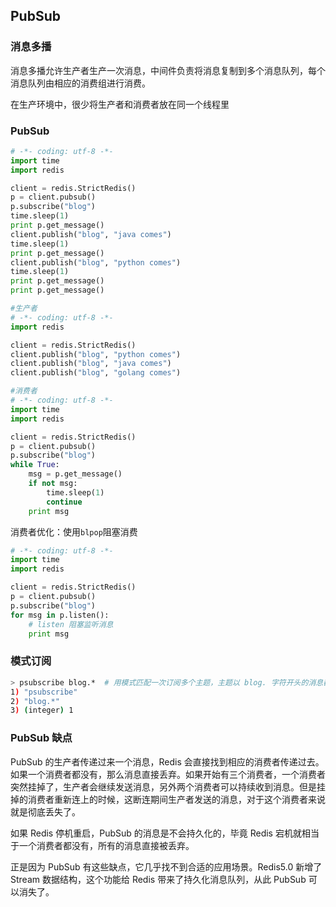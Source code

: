 ## PubSub

### 消息多播

消息多播允许生产者生产一次消息，中间件负责将消息复制到多个消息队列，每个消息队列由相应的消费组进行消费。

在生产环境中，很少将生产者和消费者放在同一个线程里

### PubSub

```py
# -*- coding: utf-8 -*-
import time
import redis

client = redis.StrictRedis()
p = client.pubsub()
p.subscribe("blog")
time.sleep(1)
print p.get_message()
client.publish("blog", "java comes")
time.sleep(1)
print p.get_message()
client.publish("blog", "python comes")
time.sleep(1)
print p.get_message()
print p.get_message()
```

```py
#生产者
# -*- coding: utf-8 -*-
import redis

client = redis.StrictRedis()
client.publish("blog", "python comes")
client.publish("blog", "java comes")
client.publish("blog", "golang comes")
```

```py
#消费者
# -*- coding: utf-8 -*-
import time
import redis

client = redis.StrictRedis()
p = client.pubsub()
p.subscribe("blog")
while True:
    msg = p.get_message()
    if not msg:
        time.sleep(1)
        continue
    print msg
```

消费者优化：使用`blpop`阻塞消费

```py
# -*- coding: utf-8 -*-
import time
import redis

client = redis.StrictRedis()
p = client.pubsub()
p.subscribe("blog")
for msg in p.listen():
    # listen 阻塞监听消息
    print msg
```

### 模式订阅

```sh
> psubscribe blog.*  # 用模式匹配一次订阅多个主题，主题以 blog. 字符开头的消息都可以收到
1) "psubscribe"
2) "blog.*"
3) (integer) 1
```

### PubSub 缺点

PubSub 的生产者传递过来一个消息，Redis 会直接找到相应的消费者传递过去。如果一个消费者都没有，那么消息直接丢弃。如果开始有三个消费者，一个消费者突然挂掉了，生产者会继续发送消息，另外两个消费者可以持续收到消息。但是挂掉的消费者重新连上的时候，这断连期间生产者发送的消息，对于这个消费者来说就是彻底丢失了。

如果 Redis 停机重启，PubSub 的消息是不会持久化的，毕竟 Redis 宕机就相当于一个消费者都没有，所有的消息直接被丢弃。

正是因为 PubSub 有这些缺点，它几乎找不到合适的应用场景。Redis5.0 新增了 Stream 数据结构，这个功能给 Redis 带来了持久化消息队列，从此 PubSub 可以消失了。
